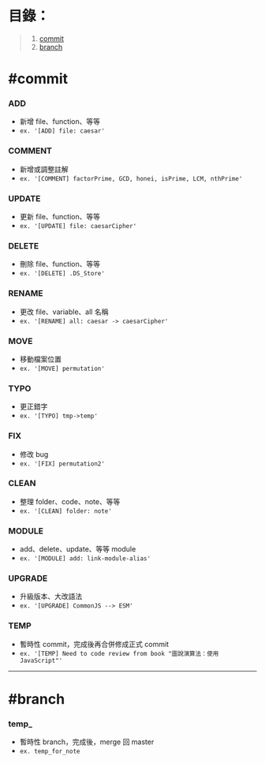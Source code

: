  <!-- note the specification for git -->

# 目錄：

> 1. [commit](#commit)
> 2. [branch](#branch)

# #commit

### ADD

- 新增 file、function、等等
- `ex. '[ADD] file: caesar'`

### COMMENT

- 新增或調整註解
- `ex. '[COMMENT] factorPrime, GCD, honei, isPrime, LCM, nthPrime'`

### UPDATE

- 更新 file、function、等等
- `ex. '[UPDATE] file: caesarCipher'`

### DELETE

- 刪除 file、function、等等
- `ex. '[DELETE] .DS_Store'`

### RENAME

- 更改 file、variable、all 名稱
- `ex. '[RENAME] all: caesar -> caesarCipher'`

### MOVE

- 移動檔案位置
- `ex. '[MOVE] permutation'`

### TYPO

- 更正錯字
- `ex. '[TYPO] tmp->temp'`

### FIX

- 修改 bug
- `ex. '[FIX] permutation2'`

### CLEAN

- 整理 folder、code、note、等等
- `ex. '[CLEAN] folder: note'`

### MODULE

- add、delete、update、等等 module
- `ex. '[MODULE] add: link-module-alias'`

### UPGRADE

- 升級版本、大改語法
- `ex. '[UPGRADE] CommonJS --> ESM'`

### TEMP

- 暫時性 commit，完成後再合併修成正式 commit
- `ex. '[TEMP] Need to code review from book "圖說演算法：使用 JavaScript"'`

---

# #branch

### temp\_

- 暫時性 branch，完成後，merge 回 master
- `ex. temp_for_note`
